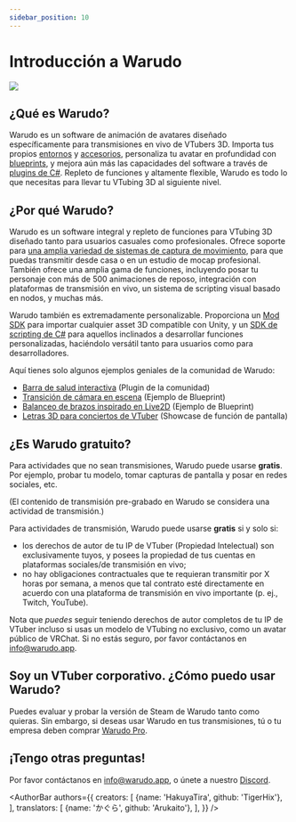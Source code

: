 ```yaml
---
sidebar_position: 10
---
```


# Introducción a Warudo

![](/doc-img/intro-cover.jpg)

## ¿Qué es Warudo?

Warudo es un software de animación de avatares diseñado específicamente para transmisiones en vivo de VTubers 3D. Importa tus propios [entornos](modding/environment-mod.md) y [accesorios](modding/prop-mod.md), personaliza tu avatar en profundidad con [blueprints](blueprints/overview), y mejora aún más las capacidades del software a través de [plugins de C#](modding/mod-sdk.md). Repleto de funciones y altamente flexible, Warudo es todo lo que necesitas para llevar tu VTubing 3D al siguiente nivel.

## ¿Por qué Warudo?

Warudo es un software integral y repleto de funciones para VTubing 3D diseñado tanto para usuarios casuales como profesionales. Ofrece soporte para [una amplia variedad de sistemas de captura de movimiento](mocap/overview.md), para que puedas transmitir desde casa o en un estudio de mocap profesional. También ofrece una amplia gama de funciones, incluyendo posar tu personaje con más de 500 animaciones de reposo, integración con plataformas de transmisión en vivo, un sistema de scripting visual basado en nodos, y muchas más.

Warudo también es extremadamente personalizable. Proporciona un [Mod SDK](modding/mod-sdk.md) para importar cualquier asset 3D compatible con Unity, y un [SDK de scripting de C#](scripting/overview.md) para aquellos inclinados a desarrollar funciones personalizadas, haciéndolo versátil tanto para usuarios como para desarrolladores.

Aquí tienes solo algunos ejemplos geniales de la comunidad de Warudo:

- [Barra de salud interactiva](https://twitter.com/FelineEntity/status/1688245064328179712/) (Plugin de la comunidad)
- [Transición de cámara en escena](https://twitter.com/CaelesArkay/status/1695941921422606532/) (Ejemplo de Blueprint)
- [Balanceo de brazos inspirado en Live2D](https://twitter.com/hakuyalabs/status/1705754833838281181/) (Ejemplo de Blueprint)
- [Letras 3D para conciertos de VTuber](https://twitter.com/lucas_VTuber/status/1714576354983952486/) (Showcase de función de pantalla)

## ¿Es Warudo gratuito?

Para actividades que no sean transmisiones, Warudo puede usarse **gratis**. Por ejemplo, probar tu modelo, tomar capturas de pantalla y posar en redes sociales, etc.

(El contenido de transmisión pre-grabado en Warudo se considera una actividad de transmisión.)

Para actividades de transmisión, Warudo puede usarse **gratis** si y solo si:

* los derechos de autor de tu IP de VTuber (Propiedad Intelectual) son exclusivamente tuyos, y posees la propiedad de tus cuentas en plataformas sociales/de transmisión en vivo;
* no hay obligaciones contractuales que te requieran transmitir por X horas por semana, a menos que tal contrato esté directamente en acuerdo con una plataforma de transmisión en vivo importante (p. ej., Twitch, YouTube).

Nota que _puedes_ seguir teniendo derechos de autor completos de tu IP de VTuber incluso si usas un modelo de VTubing no exclusivo, como un avatar público de VRChat. Si no estás seguro, por favor contáctanos en [info@warudo.app](mailto:info@warudo.app).

## Soy un VTuber corporativo. ¿Cómo puedo usar Warudo?

Puedes evaluar y probar la versión de Steam de Warudo tanto como quieras. Sin embargo, si deseas usar Warudo en tus transmisiones, tú o tu empresa deben comprar [Warudo Pro](pro.md).

## ¡Tengo otras preguntas!

Por favor contáctanos en [info@warudo.app](mailto:info@warudo.app), o únete a nuestro [Discord](https://discord.gg/warudo).

<AuthorBar authors={{
  creators: [
    {name: 'HakuyaTira', github: 'TigerHix'},
  ],
  translators: [
    {name: 'かぐら', github: 'Arukaito'},
  ],
}} />
